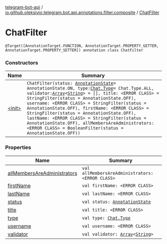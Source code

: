 [telegram-bot-api](../../index.md) / [io.github.oleksivio.telegram.bot.api.annotations.filter.composite](../index.md) / [ChatFilter](./index.md)

# ChatFilter

`@Target([AnnotationTarget.FUNCTION, AnnotationTarget.PROPERTY_GETTER, AnnotationTarget.PROPERTY_SETTER]) annotation class ChatFilter`

### Constructors

| Name | Summary |
|---|---|
| [&lt;init&gt;](-init-.md) | `ChatFilter(status: `[`AnnotationState`](../../io.github.oleksivio.telegram.bot.api.model.annotation/-annotation-state/index.md)` = AnnotationState.ON, type: `[`Chat.Type`](../../io.github.oleksivio.telegram.bot.api.model.objects.std/-chat/-type/index.md)` = Chat.Type.ALL, validator: `[`Array`](https://kotlinlang.org/api/latest/jvm/stdlib/kotlin/-array/index.html)`<`[`String`](https://kotlinlang.org/api/latest/jvm/stdlib/kotlin/-string/index.html)`> = [], title: <ERROR CLASS> = StringFilter(status = AnnotationState.OFF), username: <ERROR CLASS> = StringFilter(status = AnnotationState.OFF), firstName: <ERROR CLASS> = StringFilter(status = AnnotationState.OFF), lastName: <ERROR CLASS> = StringFilter(status = AnnotationState.OFF), allMembersAreAdministrators: <ERROR CLASS> = BooleanFilter(status = AnnotationState.OFF))` |

### Properties

| Name | Summary |
|---|---|
| [allMembersAreAdministrators](all-members-are-administrators.md) | `val allMembersAreAdministrators: <ERROR CLASS>` |
| [firstName](first-name.md) | `val firstName: <ERROR CLASS>` |
| [lastName](last-name.md) | `val lastName: <ERROR CLASS>` |
| [status](status.md) | `val status: `[`AnnotationState`](../../io.github.oleksivio.telegram.bot.api.model.annotation/-annotation-state/index.md) |
| [title](title.md) | `val title: <ERROR CLASS>` |
| [type](type.md) | `val type: `[`Chat.Type`](../../io.github.oleksivio.telegram.bot.api.model.objects.std/-chat/-type/index.md) |
| [username](username.md) | `val username: <ERROR CLASS>` |
| [validator](validator.md) | `val validator: `[`Array`](https://kotlinlang.org/api/latest/jvm/stdlib/kotlin/-array/index.html)`<`[`String`](https://kotlinlang.org/api/latest/jvm/stdlib/kotlin/-string/index.html)`>` |
